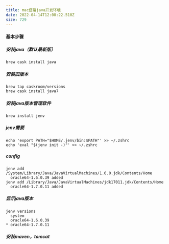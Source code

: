 ```yaml
---
title: mac搭建java开发环境
date: 2022-04-14T12:00:22.510Z
size: 729
---
```

#### 基本步骤
##### 安装java（默认最新版）

```shell
brew cask install java
```

##### 安装旧版本

```shell
brew tap caskroom/versions
brew cask install java7
```

##### 安装java版本管理软件

```shell
brew install jenv
```

##### jenv需要

```shell
echo 'export PATH="$HOME/.jenv/bin:$PATH"' >> ~/.zshrc
echo 'eval "$(jenv init -)"' >> ~/.zshrc
```

##### config

```shell
jenv add /System/Library/Java/JavaVirtualMachines/1.6.0.jdk/Contents/Home
  oracle64-1.6.0.39 added
jenv add /Library/Java/JavaVirtualMachines/jdk17011.jdk/Contents/Home
  oracle64-1.7.0.11 added
```

##### 显示java版本

```shell
jenv versions
  system
  oracle64-1.6.0.39
* oracle64-1.7.0.11
```

##### 安装maven，tomcat
